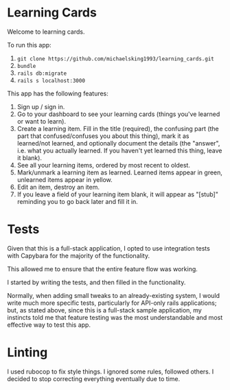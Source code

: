 # Learning Cards

Welcome to learning cards.

To run this app:
 1. `git clone https://github.com/michaelsking1993/learning_cards.git`
 2. `bundle`
 3. `rails db:migrate`
 4. `rails s localhost:3000`
 
This app has the following features:
 1. Sign up / sign in.
 2. Go to your dashboard to see your learning cards (things you've learned or want to learn).
 3. Create a learning item. Fill in the title (required), the confusing part (the part that confused/confuses you
 about this thing), mark it as learned/not learned, and optionally document the details (the "answer", i.e.
 what you actually learned. If you haven't yet learned this thing, leave it blank).
 4. See all your learning items, ordered by most recent to oldest.
 5. Mark/unmark a learning item as learned. Learned items appear in green, unlearned items appear in yellow.
 6. Edit an item, destroy an item.
 7. If you leave a field of your learning item blank, it will appear as "[stub]" reminding you to go back later
 and fill it in.

# Tests
Given that this is a full-stack application, I opted to use integration tests with Capybara for
the majority of the functionality.

This allowed me to ensure that the entire feature flow was working.

I started by writing the tests, and then filled in the functionality.

Normally, when adding small tweaks to an already-existing system, I would write much more specific tests,
particularly for API-only rails applications; but, as stated above, since this is a full-stack sample application,
my instincts told me that feature testing was the most understandable and most effective way to test this app.

# Linting
I used rubocop to fix style things. I ignored some rules, followed others.
I decided to stop correcting everything eventually due to time.